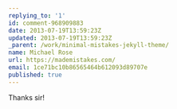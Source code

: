 ```yaml
---
replying_to: '1'
id: comment-968909883
date: 2013-07-19T13:59:23Z
updated: 2013-07-19T13:59:23Z
_parent: /work/minimal-mistakes-jekyll-theme/
name: Michael Rose
url: https://mademistakes.com/
email: 1ce71bc10b86565464b612093d89707e
published: true
---
```


Thanks sir!
